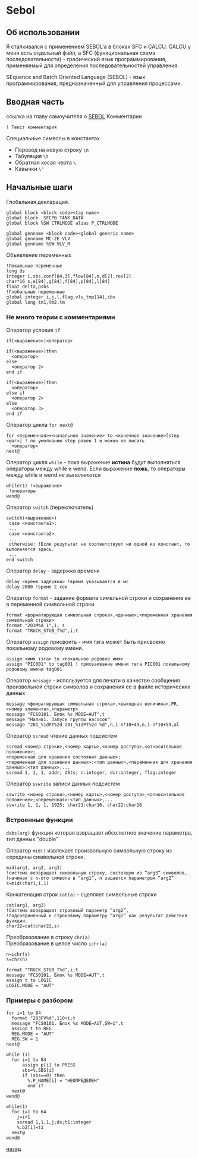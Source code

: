 # Sebol

## Об использовании
Я сталкивался с применением SEBOL'a в блоках SFC и CALCU. CALCU у меня есть отдельный файл, а SFC (функциональная схема последовательности) - графический язык программирования, применяемый для определения последовательностей управления.

SEquence and Batch Oriented Language (SEBOL) - язык программирования, предназначенный для управления процессами.

## Вводная часть
ссылка на главу самоучителя о [SEBOL](https://www.maxplant.ru/article/centum_tutorial_5.php)
Комментарии
```
! Текст комментария
```
Специальные символы в константах
* Перевод на новую строку `\n`
* Табуляция `\t`
* Обратная косая черта `\`
* Кавычки `\"`

## Начальные шаги
Глобальная декларация.
```
global block <block code><tag name>
global block _SFCPB TANK_DATA
global block %SW CTRLMODE alias P_CTRLMODE
```
```
global genname <block code><global generic name>
global genname MC-2E VLV
global genname %SW VLV_M
```
Объявление переменных
```
!Локальные переменные
long ds
integer i,sbs,conf[84,3],flow[84],m,d[2],res[2]
char*16 s,e[84],g[84],f[84],p[84],l[84]
float delta,psbs
!Глобальные переменные
global integer i,j,l,flag,vlv_tmp[14],sbs
global long tm1,tm2,tm
```
### Не много теории с комментариями
Оператор условия `if`
```
if(<выражение>)<оператор>
```
```
if(<выражение>)then
  <оператор>
else
  <оператор 2>
end if
```
```
if(<выражение>)then
  <оператор>
else if
  <оператор 2>
else
  <оператор 3>
end if
```
Оператор цикла `for next@`
```
for <переменная>=<начальное значение> to <конечное значение>[step <шаг>] ! по умолчанию step равен 1 и можно не писать
  <оператор>
next@
```
Оператор цикла `while` - пока выражение **истина** будут выполняться операторы между while и wend. Если выражение **ложь**, то операторы между while и wend *не выполняются*
```
while(1) !<выражение>
 !операторы
wend@
```
Оператор `switch` (переключатель)
```
switch(<выражение>)
 case <константа1>:
 ...
 case <константа2>
 ...
 otherwise: !Если результат не соответствует ни одной из констант, то выполняется здесь.
 ...
end switch
```
Оператор `delay` - задержка времени
```
delay <время задержки> !время указывается в мс
delay 2000 !время 2 сек
```
Оператор `format` - задание формата симвльной строки и сохранение ее в переменной символьной строки
```
format <форматирующая символьная строка>,<данные>;<переменная хранения символьной строки>
format "203M%d_1",i; s
format "TRUCK_STUB_T%d",i;t
```
Оператор `assign` присвоить - имя тэга может быть присвоено локальному родовому имени.
```
assign <имя тэга> to <локальное родовое имя>
assign "PIC001" to tag001 ! присваивание имени тега PIC001 локальному родовому имени tag001
```
Оператор `message` - используется для печати в качестве сообщения произвольной строки символов и сохранения ее в файле исторических данных
```
message <фомратирующая символьная строка>,<выходная величина>,PR,<номер элемента>,<параметр>
message "FCS0101. Блок %s MODE=AUT",t
message "Налив1. Запуск группы насосов"
message "201_%1dPT%2d 201_%1dPT%2d %d",n,i-n*10+49,n,i-n*10+59,al
```
Оператор `ssread` чтение данных подсистем

```
ssread <номер строки>,<номер карты>,<номер доступа>,<относительное положение>;
<переменная для хранения состояния данных>;
<переменная для хранения данных>:<тип данных>,<переменная для хранения данных>:<тип данных>,...
ssread 1, 1, 1, addr; dSts; n:integer, dir:integer, flag:integer
```

Оператор `sswrite` записи данных подсистем

```
sswrite <номер строки>,<номер карты>,<номер доступа>,<относительное положение>;<переменная>:<тип данных>,...
sswrite 1, 1, 1, 1925; char21:char16, char22:char16
```

### Встроенные функции
`dabs(arg)` функция которая взвращает абсолютное значение параметра, тип данных "double"

Оператор `mid()` извлекает произвольную символьную строку из середины символьной строки.
```		
mid(arg1, arg2, arg3)
!система возвращает символьную строку, состоящую из “arg3” символов,
!начиная с n-ого символа в “arg1”, n задается параметром “arg2”
s=mid(char1,i,1)
```
Конкатенация строк `cat(a)` - сцепляет символьные строки
```
cat(arg1, arg2)
!Система возвращает строковый параметр “arg2”,
!подсоединенный к строковому параметру “arg1” как результат действия функции.
char22=cat(char22,s)
```
Преобразование в строку `chr(a)`<br>
Преобразование в целое число `ichr(a)`
```
n=ichr(s)
s=chr(n)
```

```
format "TRUCK_STUB_T%d",i;t
message "FCS0101. Блок %s MODE=AUT",t
assign t to LOGIC
LOGIC.MODE = "AUT"
```
### Примеры с разбором
```
for i=1 to 84
  format "203FV%d",110+i;t
  message "FCS0101. Блок %s MODE=AUT,SW=1",t
  assign t to REG
  REG.MODE = "AUT"
  REG.SW = 1
next@
```
```
while (1)
  for i=1 to 84
      assign p[i] to PRESS
      sbs=%.SBS[i]
      if (sbs==0) then
        %.P_NAME[i] = "НЕОПРЕДЕЛЕН"
        end if
  next@
wend@
```
```
while(1)
  for i=1 to 64
    j=i+1
    ssread 1,1,1,j;ds;t1:integer
    %.b2[i]=t1
  next@
wend@
```

[назад](../index.md)

